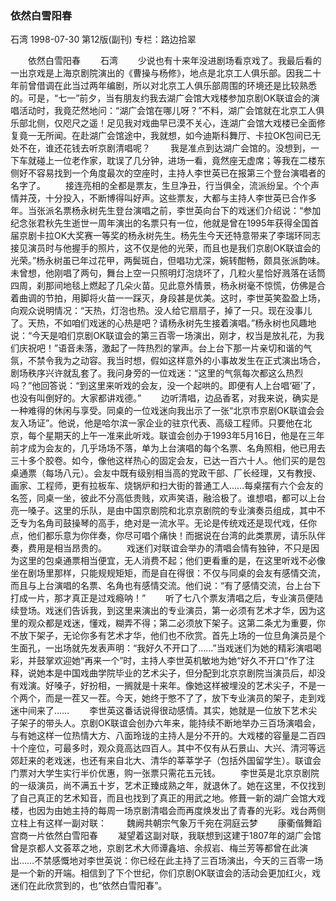 ### 依然白雪阳春
石湾
1998-07-30
第12版(副刊)
专栏：路边拾翠

　　依然白雪阳春
　　石湾
　　少说也有十来年没进剧场看京戏了。我最后看的一出京戏是上海京剧院演出的《曹操与杨修》，地点是北京工人俱乐部。因我二十年前曾借调在此当过两年编剧，所以对北京工人俱乐部周围的环境还是比较熟悉的。可是，“七一”前夕，当有朋友约我去湖广会馆大戏楼参加京剧OK联谊会的演唱活动时，我竟茫然地问：“湖广会馆在哪儿呀？”不料，湖广会馆就在北京工人俱乐部北侧，仅咫尺之遥！足见我对戏曲早已漠不关心，连湖广会馆大戏楼已全面修复竟一无所闻。在赴湖广会馆途中，我就想，如今迪斯科舞厅、卡拉OK包间已无处不在，谁还花钱去听京剧清唱呢？
　　我是准点到达湖广会馆的。没想到，一下车就碰上一位老作家，耽误了几分钟，进场一看，竟然座无虚席；等我在二楼东侧好不容易找到一个角度最次的空座时，主持人李世英已在报第三个登台演唱者的名字了。
　　接连亮相的全都是票友，生旦净丑，行当俱全，流派纷呈。个个声情并茂，十分投入，不断博得叫好声。这些票友，大都与主持人李世英已合作多年。当张派名票杨永树先生登台演唱之前，李世英向台下的戏迷们介绍说：“参加纪念张君秋先生逝世一周年演出的名票只有一位，他就是曾在1995年获得全国首届京剧卡拉OK大奖赛一等奖的杨永树先生。杨先生今天还特意带来了李瑞环同志接见演员时与他握手的照片，这不仅是他的光荣，而且也是我们京剧OK联谊会的光荣。”杨永树虽已年过花甲，两鬓斑白，但唱功尤深，婉转酣畅，颇具张派韵味。未曾想，他刚唱了两句，舞台上空一只照明灯泡烧坏了，几粒火星恰好溅落在话筒四周，刹那间地毯上燃起了几朵火苗。见此意外情景，杨永树毫不惊慌，仿佛是合着曲调的节拍，用脚将火苗一一踩灭，身段甚是优美。这时，李世英笑盈盈上场，向观众说明情况：“天热，灯泡也热。没人给它扇扇子，掉了一只。现在没事儿了。天热，不如咱们戏迷的心热是吧？请杨永树先生接着演唱。”杨永树也风趣地说：“今天是咱们京剧OK联谊会的第三百零一场演出，刚才，权当是放礼花，为我们庆祝吧！”语音未落，激起了一阵热烈的掌声。台上台下那一片亲切和谐的气氛，不禁令我为之动容。我当时想，假如这样意外的小事故发生在正式演出场合，剧场秩序兴许就乱套了。我问身旁的一位戏迷：“这里的气氛每次都这么热烈吗？”他回答说：“到这里来听戏的会友，没一个起哄的。即便有人上台唱‘砸’了，也没有叫倒好的。大家都讲戏德。”
　　边听清唱，边品香茗，对我来说，确实是一种难得的休闲与享受。同桌的一位戏迷向我出示了一张“北京市京剧OK联谊会会友入场证”。他说，他是哈尔滨一家企业的驻京代表、高级工程师。只要他在北京，每个星期天的上午一准来此听戏。联谊会创办于1993年5月16日，他是在三年前才成为会友的，几乎场场不落，单为上台演唱的每个名票、名角照相，他已用去三十多个胶卷。如今，像他这样热心的固定会友，已达一百六十人。他们买的是包桌通票（每场八元）。会友中既有级别相当高的党政干部、厂长经理，又有教授、画家、工程师，更有拉板车、烧锅炉和扫大街的普通工人……每桌摆有六个会友的名签，同桌一坐，彼此不分高低贵贱，欢声笑语，融洽极了。谁想唱，都可以上台亮一嗓子。这里的乐队，是由中国京剧院和北京京剧院的专业演奏员组成，其中不乏专为名角司鼓操琴的高手，绝对是一流水平。无论是传统戏还是现代戏，任你点，他们都乐意为你伴奏，你尽可唱个痛快！而据说在台湾的此类票房，请乐队伴奏，费用是相当昂贵的。
　　戏迷们对联谊会举办的清唱会情有独钟，不只是因为这里的包桌通票相当便宜，无人消费不起；他们更看重的是，在这里听戏不必像坐在剧场里那样，只能规规矩矩，而是自在得很：不仅与同桌的会友有感情交流，而且与上台演唱的名票、名角也有感情交流。他们说：“有了感情交流，台上台下打成一片，那才真正是过戏瘾呐！”
　　听了七八个票友清唱之后，专业演员便陆续登场。戏迷们告诉我，到这里来演出的专业演员，第一必须有艺术才华，因为这里的观众都是戏迷，懂戏，糊弄不得；第二必须放下架子。这第二条尤为重要，你不放下架子，无论你多有艺术才华，他们也不欣赏。首先上场的一位旦角演员是个生面孔，一出场就先发表声明：“我好久不开口了……”当戏迷们为她的精彩演唱喝彩，并鼓掌欢迎她“再来一个”时，主持人李世英机敏地为她“好久不开口”作了注释，说她本是中国戏曲学院毕业的艺术尖子，但分配到北京京剧院当演员后，却没有戏演。好嗓子，好扮相，一搁就是十来年。像她这样被埋没的艺术尖子，不是一个两个，而是一茬又一茬。今天，她终于憋不了了，放下专业演员的架子，走到戏迷中间来了……
　　李世英这番话说得很动感情。其实，她就是一位放下艺术尖子架子的带头人。京剧OK联谊会创办六年来，能持续不断地举办三百场演唱会，与有她这样一位热情大方、八面玲珑的主持人是分不开的。大戏楼的容量是二百四十个座位，可最多时，观众竟高达四百人。其中不仅有从石景山、大兴、清河等远郊赶来的老戏迷，也还有来自北大、清华的莘莘学子（包括外国留学生）。联谊会门票对大学生实行半价优惠，购一张票只需花五元钱。
　　李世英是北京京剧院的一级演员，尚不满五十岁，艺术正臻成熟之年，就退休了。她在这里，不仅找到了自己真正的艺术知音，而且也找到了真正的用武之地。修葺一新的湖广会馆大戏楼，也因为由她主持的每周一场京剧清唱会而再度焕发出了青春的光彩。戏台两侧立柱上有这样一副对联：
　　魏阙共朝宗气象万千宛在洞庭云梦
　　康衢偕舞蹈宫商一片依然白雪阳春
　　凝望着这副对联，我联想到这建于1807年的湖广会馆曾是京都人文荟萃之地，京剧艺术大师谭鑫培、余叔岩、梅兰芳等都曾在此演出……不禁感慨地对李世英说：你已经在此主持了三百场演出，今天的三百零一场是一个新的开端。相信到了下个世纪，你们京剧OK联谊会的活动会更加红火，戏迷们在此欣赏到的，也“依然白雪阳春”。
